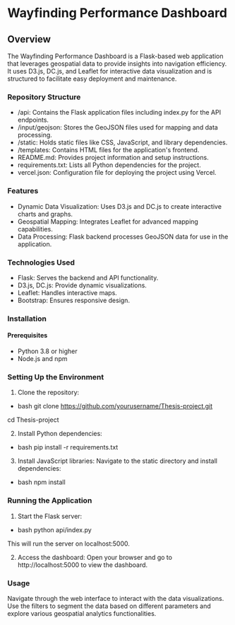 # Wayfinding Performance Dashboard

## Overview

The Wayfinding Performance Dashboard is a Flask-based web application that leverages geospatial data to provide insights into navigation efficiency. It uses D3.js, DC.js, and Leaflet for interactive data visualization and is structured to facilitate easy deployment and maintenance.

### Repository Structure
- /api: Contains the Flask application files including index.py for the API endpoints.
- /input/geojson: Stores the GeoJSON files used for mapping and data processing. 
- /static: Holds static files like CSS, JavaScript, and library dependencies. 
- /templates: Contains HTML files for the application's frontend.  
- README.md: Provides project information and setup instructions. 
- requirements.txt: Lists all Python dependencies for the project. 
- vercel.json: Configuration file for deploying the project using Vercel.

### Features
- Dynamic Data Visualization: Uses D3.js and DC.js to create interactive charts and graphs.
- Geospatial Mapping: Integrates Leaflet for advanced mapping capabilities.
- Data Processing: Flask backend processes GeoJSON data for use in the application.

### Technologies Used
- Flask: Serves the backend and API functionality.
- D3.js, DC.js: Provide dynamic visualizations. 
- Leaflet: Handles interactive maps. 
- Bootstrap: Ensures responsive design.

### Installation

#### Prerequisites
  
- Python 3.8 or higher
- Node.js and npm

### Setting Up the Environment

1. Clone the repository:
- bash
git clone https://github.com/yourusername/Thesis-project.git
  
cd Thesis-project

2. Install Python dependencies:
- bash
pip install -r requirements.txt
  
3. Install JavaScript libraries: Navigate to the static directory and install dependencies:
- bash 
npm install

### Running the Application
1. Start the Flask server:
- bash
python api/index.py
  
This will run the server on localhost:5000.

2. Access the dashboard: Open your browser and go to http://localhost:5000 to view the dashboard.

### Usage

Navigate through the web interface to interact with the data visualizations. Use the filters to segment the data based on different parameters and explore various geospatial analytics functionalities.
